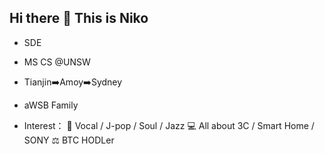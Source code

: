 ## Hi there 👋  This is Niko

- SDE
- MS CS @UNSW
- Tianjin➡️Amoy➡️Sydney
- aWSB Family

- Interest：
      🎵 Vocal / J-pop / Soul / Jazz
      💻 All about 3C / Smart Home / SONY
      ⚖️ BTC HODLer 
            
            
<!--
**PYF0311/PYF0311** is a ✨ _special_ ✨ repository because its `README.md` (this file) appears on your GitHub profile.

Here are some ideas to get you started:

- 🔭 I’m currently working on ...
- 🌱 I’m currently learning ...
- 👯 I’m looking to collaborate on ...
- 🤔 I’m looking for help with ...
- 💬 Ask me about ...
- 📫 How to reach me: ...
- 😄 Pronouns: ...
- ⚡ Fun fact: ...
-->
